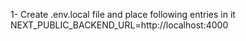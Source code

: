 1- Create .env.local file and place following entries in it <br>
NEXT_PUBLIC_BACKEND_URL=http://localhost:4000
